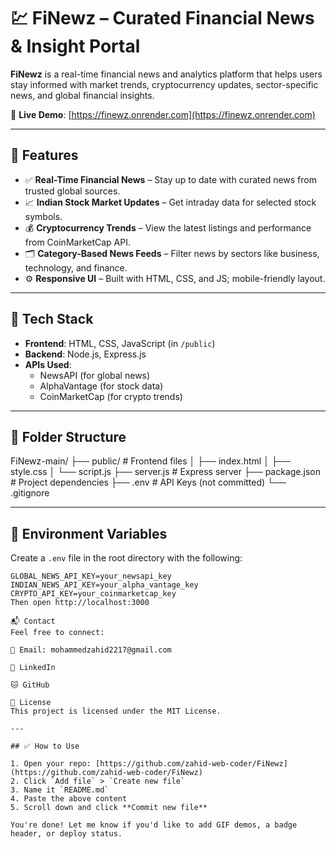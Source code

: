 # 💹 FiNewz – Curated Financial News & Insight Portal

**FiNewz** is a real-time financial news and analytics platform that helps users stay informed with market trends, cryptocurrency updates, sector-specific news, and global financial insights.

🔗 **Live Demo**: [https://finewz.onrender.com](https://finewz.onrender.com)

---

## 🚀 Features

- ✅ **Real-Time Financial News** – Stay up to date with curated news from trusted global sources.
- 📈 **Indian Stock Market Updates** – Get intraday data for selected stock symbols.
- 💰 **Cryptocurrency Trends** – View the latest listings and performance from CoinMarketCap API.
- 🗂️ **Category-Based News Feeds** – Filter news by sectors like business, technology, and finance.
- ⚙️ **Responsive UI** – Built with HTML, CSS, and JS; mobile-friendly layout.

---

## 🧠 Tech Stack

- **Frontend**: HTML, CSS, JavaScript (in `/public`)
- **Backend**: Node.js, Express.js
- **APIs Used**:
  - NewsAPI (for global news)
  - AlphaVantage (for stock data)
  - CoinMarketCap (for crypto trends)

---

## 📂 Folder Structure

FiNewz-main/
├── public/ # Frontend files
│ ├── index.html
│ ├── style.css
│ └── script.js
├── server.js # Express server
├── package.json # Project dependencies
├── .env # API Keys (not committed)
└── .gitignore

---

## 🔐 Environment Variables

Create a `.env` file in the root directory with the following:

```env
GLOBAL_NEWS_API_KEY=your_newsapi_key
INDIAN_NEWS_API_KEY=your_alpha_vantage_key
CRYPTO_API_KEY=your_coinmarketcap_key
Then open http://localhost:3000

📬 Contact
Feel free to connect:

📧 Email: mohammedzahid2217@gmail.com

🔗 LinkedIn

🐱 GitHub

📄 License
This project is licensed under the MIT License.

---

## ✅ How to Use

1. Open your repo: [https://github.com/zahid-web-coder/FiNewz](https://github.com/zahid-web-coder/FiNewz)
2. Click `Add file` > `Create new file`
3. Name it `README.md`
4. Paste the above content
5. Scroll down and click **Commit new file**

You're done! Let me know if you'd like to add GIF demos, a badge header, or deploy status.
